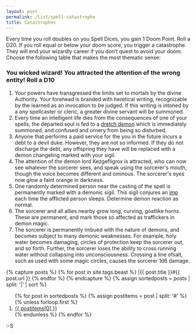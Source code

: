 ```yaml
---
layout: post
permalink: /list/spell-catastrophe
title: Catastrophes
---
```


Every time you roll doubles on you Spell Dices, you gain 1 Doom Point. Roll a D20. If you roll equal or below your doom score, you trigger a catastrophe. They will end your wizardly career if you don’t quest to avoid your doom. Choose the following table that makes the most thematic sense:

### You wicked wizard! You attracted the attention of the wrong entity! Roll a D10

1. Your powers have transgressed the limits set to mortals by the divine Authority. Your forehead is branded with heretical writing, recognizable by the learned as an invocation to be judged. If this writing is intoned by a _any_ spellcaster or cleric, a greater divine servant will be summoned.
2. Every time an intelligent life dies from the consequences of one of your spells, the departed soul is fed to a [dretch demon](/monsters/dretch) which is immediately summoned, and confused and ornery from being so disturbed.
3. Anyone that performs a paid service for the you in the future incurs a debt to a devil duke. However, they are not so informed. If they do not discharge the debt, any offspring they have will be replaced with a demon changeling marked with your sigil. 
4. The attention of the demon lord Kezgefligrox is attracted, who can now see whatever the sorcerer sees, and speak using the sorcerer's mouth, though the voice becomes different and ominous. The sorcerer's eyes now glow a faint orange in darkness.
5. One randomly determined person near the casting of the spell is permanently marked with a demonic sigil. This sigil conjures an [imp](/monsters/dretch) each time the afflicted person sleeps. Determine demon reaction as normal.
6. The sorcerer and all allies nearby grow long, curving, goatlike horns. These are permanent, and mark those so affected as traffickers in demon magic.
7. The sorcerer is permanently imbued with the nature of demons, and becomes subject to many demonic weaknesses. For example, holy water becomes damaging, circles of protection keep the sorcerer out, and so forth. Further, the sorcerer loses the ability to cross running water without collapsing into unconsciousness. Crossing a line ofsalt, such as used with some magic circles, causes the sorcerer 1d6 damage.

{% capture posts %}
  {% for post in site.tags.beast %}
    |{{ post.title }}#{{ post.url }}
  {% endfor %}
{% endcapture %}
{% assign sortedposts = posts | split: '|' | sort %}
<ol>
{% for post in sortedposts %}
{% assign postitems = post | split: '#' %}
{% unless forloop.first %}
  <li> <a href="{{ postitems[1] }}"> {{ postitems[0] }}</a></li>
{% endunless %}
{% endfor %}
</ol>

:-S
